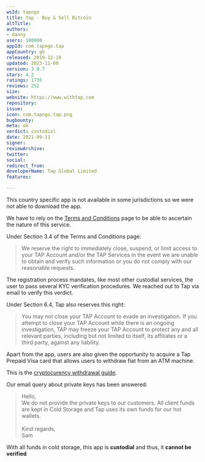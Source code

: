 ```yaml
---
wsId: tapngo
title: Tap - Buy & Sell Bitcoin
altTitle: 
authors:
- danny
users: 100000
appId: com.tapngo.tap
appCountry: gb
released: 2019-12-19
updated: 2023-11-09
version: 3.0.7
stars: 4.2
ratings: 1735
reviews: 252
size: 
website: https://www.withtap.com
repository: 
issue: 
icon: com.tapngo.tap.png
bugbounty: 
meta: ok
verdict: custodial
date: 2021-09-11
signer: 
reviewArchive: 
twitter: 
social: 
redirect_from: 
developerName: Tap Global Limited
features: 

---
```


This country specific app is not available in some jurisdictions so we were not able to download the app. 

We have to rely on the [Terms and Conditions](https://www.tap.global/terms-and-conditions) page to be able to ascertain the nature of this service.

Under Section 3.4 of the Terms and Conditions page:

> We reserve the right to immediately close, suspend, or limit access to your TAP Account and/or the TAP Services in the event we are unable to obtain and verify such information or you do not comply with our reasonable requests.

The registration process mandates, like most other custodial services, the user to pass several KYC verification procedures. We reached out to Tap via email to verify this verdict. 

Under Section 6.4, Tap also reserves this right:

> You may not close your TAP Account to evade an investigation. If you attempt to close your TAP Account while there is an ongoing investigation, TAP may freeze your TAP Account to protect any and all relevant parties, including but not limited to itself, its affiliates or a third party, against any liability. 

Apart from the app, users are also given the opportunity to acquire a Tap Prepaid Visa card that allows users to withdraw fiat from an ATM machine.

This is the [cryptocurency withdrawal guide](https://www.tap.global/learn/guides/withdraw-crypto-btc-eth-ltc-tap).

Our email query about private keys has been answered:

> Hello,<br>
We do not provide the private keys to our customers. All client funds are kept in Cold Storage and Tap uses its own funds for our hot wallets.<br><br>
Kind regards,<br>
Sam

With all funds in cold storage, this app is **custodial** and thus, it **cannot be verified**
